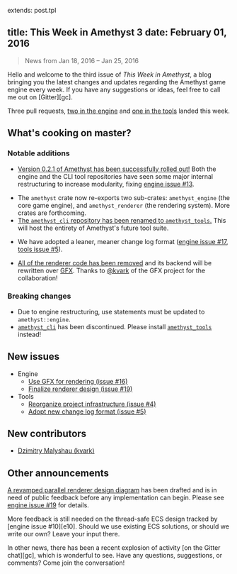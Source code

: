 extends: post.tpl

title: This Week in Amethyst 3
date: February 01, 2016
---

> News from Jan 18, 2016 – Jan 25, 2016

Hello and welcome to the third issue of *This Week in Amethyst*, a blog
bringing you the latest changes and updates regarding the Amethyst game engine
every week. If you have any suggestions or ideas, feel free to call me out on
[Gitter][gc].

Three pull requests, [two in the engine][ep] and [one in the tools][tp]
landed this week.

[ep]: http://github.com/ebkalderon/amethyst/pulls?q=is:pr+closed:2016-01-25..2016-02-01
[tp]: http://github.com/ebkalderon/amethyst_tools/pulls?q=is:pr+closed:2016-01-25..2016-02-01

## What's cooking on master?

### Notable additions

* [Version 0.2.1 of Amethyst has been successfully rolled out!][e18] Both the
  engine and the CLI tool repositories have seen some major internal
  restructuring to increase modularity, fixing [engine issue #13][e13].

[e18]: https://github.com/ebkalderon/amethyst/pull/18
[e13]: https://github.com/ebkalderon/amethyst/issues/13

* The `amethyst` crate now re-exports two sub-crates: `amethyst_engine` (the
  core game engine), and `amethyst_renderer` (the rendering system). More crates
  are forthcoming.
* [The `amethyst_cli` repository has been renamed to `amethyst_tools`.][at] This
  will host the entirety of Amethyst's future tool suite.

[at]: https://github.com/ebkalderon/amethyst_tools

* We have adopted a leaner, meaner change log format ([engine issue #17][e17],
  [tools issue #5][t5]).

[e17]: https://github.com/ebkalderon/amethyst/issues/17
[t5]: https://github.com/ebkalderon/amethyst_tools/issues/5

* [All of the renderer code has been removed][e7] and its backend will be
  rewritten over [GFX][gf]. Thanks to [@kvark][kv] of the GFX project for the
  collaboration!

[e7]: https://github.com/ebkalderon/amethyst/issues/7#issuecomment-175896493
[gf]: https://github.com/gfx-rs/gfx
[kv]: https://github.com/kvark

### Breaking changes

* Due to engine restructuring, use statements must be updated to
  `amethyst::engine`.
* [`amethyst_cli`][ac] has been discontinued. Please install
  [`amethyst_tools`][at] instead!

[ac]: https://crates.io/crates/amethyst_cli/

## New issues

* Engine
  * [Use GFX for rendering (issue #16)][e16]
  * [Finalize renderer design (issue #19)][e19]
* Tools
  * [Reorganize project infrastructure (issue #4)][t4]
  * [Adopt new change log format (issue #5)][t5]

[e16]: https://github.com/ebkalderon/amethyst/issues/16
[e19]: https://github.com/ebkalderon/amethyst/issues/19
[t4]: https://github.com/ebkalderon/amethyst_tools/issues/4

## New contributors

* [Dzimitry Malyshau (kvark)][kv]

## Other announcements

[A revamped parallel renderer design diagram][rd] has been drafted and is in
need of public feedback before any implementation can begin. Please see
[engine issue #19][e19] for details.

[rd]: https://camo.githubusercontent.com/ac83c4ffa8cef072f6027efab57a7dcd74bbe04a/687474703a2f2f65626b616c6465726f6e2e6769746875622e696f2f616d6574687973742f696d616765732f64657369676e2f72656e64657265725f312e352e706e67

More feedback is still needed on the thread-safe ECS design tracked by
[engine issue #10][e10]. Should we use existing ECS solutions, or should we
write our own? Leave your input there.

In other news, there has been a recent explosion of activity
[on the Gitter chat][gc], which is wonderful to see. Have any questions,
suggestions, or comments? Come join the conversation!
